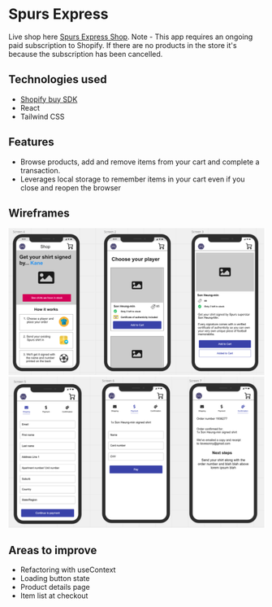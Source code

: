 # Spurs Express

Live shop here [Spurs Express Shop](https://spursexpress.netlify.app/).
Note - This app requires an ongoing paid subscription to Shopify. If there are no products in the store it's because the subscription has been cancelled.

## Technologies used

- [Shopify buy SDK](https://github.com/Shopify/js-buy-sdk)
- React
- Tailwind CSS

## Features

- Browse products, add and remove items from your cart and complete a transaction.
- Leverages local storage to remember items in your cart even if you close and reopen the browser

## Wireframes 

![Wireframe1](/public/images/wireframe1.png "Wireframe1")
![Wireframe2](/public/images/wireframe2.png "Wireframe2")


## Areas to improve
- Refactoring with useContext
- Loading button state
- Product details page
- Item list at checkout


